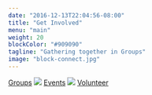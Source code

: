 ```yaml
---
date: "2016-12-13T22:04:56-08:00"
title: "Get Involved"
menu: "main"
weight: 20
blockColor: "#909090"
tagline: "Gathering together in Groups"
image: "block-connect.jpg"
---
```


<div class="page-buttons">
  <a href="groups/">Groups</a>
  <img class="separator" src="img/nav-separator.png" />
  <a href="event/">Events</a>
  <img class="separator" src="img/nav-separator.png" />
  <a href="volunteer/">Volunteer</a>
</div>

